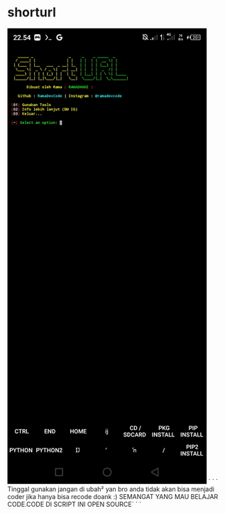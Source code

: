 # shorturl
<img src ="https://github.com/RamaDevCode/shorturl/blob/main/Screenshot_20230224-225420.jpg">
` ` ` Tinggal gunakan jangan di ubah² yan bro
 anda tidak akan bisa menjadi coder jika hanya bisa recode doank :)
 SEMANGAT YANG MAU BELAJAR CODE.CODE DI SCRIPT INI OPEN SOURCE` ` `
